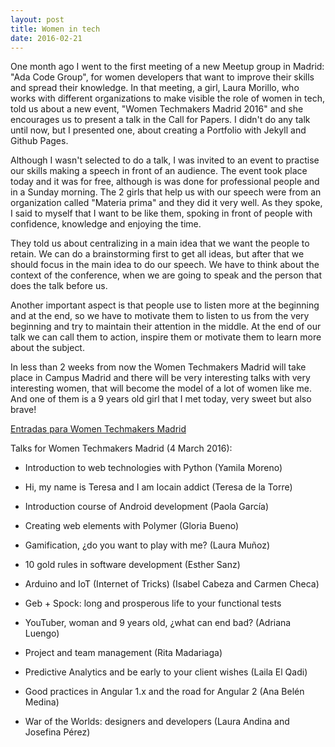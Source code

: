 ```yaml
---
layout: post
title: Women in tech
date: 2016-02-21
---
```


One month ago I went to the first meeting of a new Meetup group in Madrid: "Ada Code Group", for women developers that want to improve their skills and spread their knowledge. In that meeting, a girl, Laura Morillo,  who works with different organizations to make visible the role of women in tech, told us about a new event, "Women Techmakers Madrid 2016" and she encourages us to present a talk in the Call for Papers. I didn't do any talk until now, but I presented one, about creating a Portfolio with Jekyll and Github Pages. 

Although I wasn't selected to do a talk, I was invited to an event to practise our skills making a speech in front of an audience.
The event took place today and it was for free, although is was done for professional people and in a Sunday morning. The 2 girls that help us with our speech were from an organization called "Materia prima" and they did it very well. As they spoke, I said to myself that I want to be like them, spoking in front of people with confidence, knowledge and enjoying the time.

They told us about centralizing in a main idea that we want the people to retain. We can do a brainstorming first to get all ideas, but after that we should focus in the main idea to do our speech. We have to think about the context of the conference, when we are going to speak and the person that does the talk before us. 

Another important aspect is that people use to listen more at the beginning and at the end, so we have to motivate them to listen to us from the very beginning and try to maintain their attention in the middle. At the end of our talk we can call them to action, inspire them or motivate them to learn more about the subject. 

In less than 2 weeks from now the Women Techmakers Madrid will take place in Campus Madrid and there will be very interesting talks with very interesting women, that will become the model of a lot of women like me. And one of them is a 9 years old girl that I met today, very sweet but also brave! 

<a href="http://entradium.com/entradas/women-techmakers-madrid-2016?utm_campaign=entradas-wtm&utm_medium=email&utm_source=acumbamail" alt="Tickets Women Techmakers Madrid" target="_blank">Entradas para Women Techmakers Madrid</a>

Talks for Women Techmakers Madrid (4 March 2016):

- Introduction to web technologies with Python (Yamila Moreno)

- Hi, my name is Teresa and I am Iocain addict (Teresa de la Torre)

- Introduction course of Android development (Paola García)

- Creating web elements with Polymer (Gloria Bueno)

- Gamification, ¿do you want to play with me? (Laura Muñoz)

- 10 gold rules in software development (Esther Sanz)

- Arduino and IoT (Internet of Tricks) (Isabel Cabeza and Carmen Checa)

- Geb + Spock: long and prosperous life to your functional tests

- YouTuber, woman and 9 years old, ¿what can end bad? (Adriana Luengo)

- Project and team management (Rita Madariaga)

- Predictive Analytics and be early to your client wishes (Laila El Qadi)

- Good practices in Angular 1.x and the road for Angular 2 (Ana Belén Medina)

- War of the Worlds: designers and developers (Laura Andina and Josefina Pérez)

